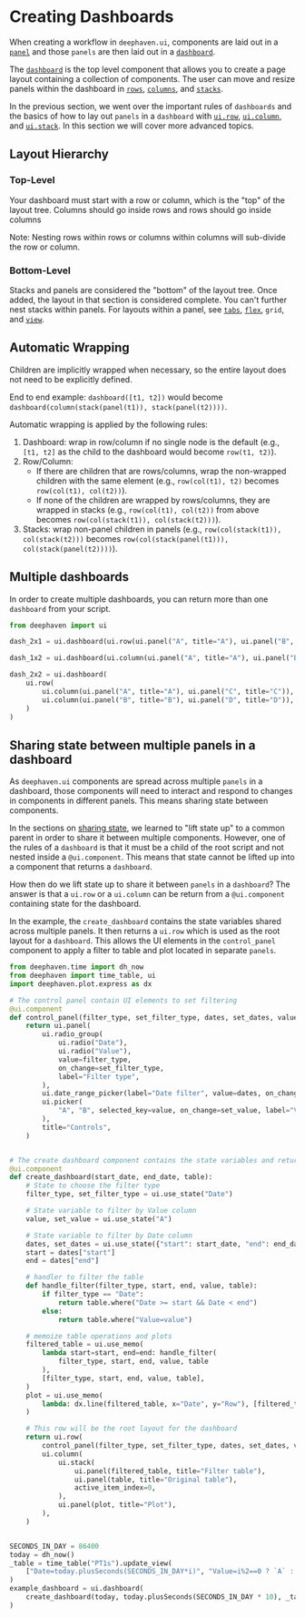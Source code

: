 # Creating Dashboards

When creating a workflow in `deephaven.ui`, components are laid out in a [`panel`](../components/panel.md) and those `panels` are then laid out in a [`dashboard`](../components/dashboard.md).

The [`dashboard`](../components/dashboard.md) is the top level component that allows you to create a page layout containing a collection of components. The user can move and resize panels within the dashboard in [`rows`](../components/dashboard.md#row-api-reference), [`columns`](../components/dashboard.md#column-api-reference), and [`stacks`](../components/dashboard.md#stack-api-reference).

In the previous section, we went over the important rules of `dashboards` and the basics of how to lay out `panels` in a `dashboard` with [`ui.row`](../components/dashboard.md#row-api-reference), [`ui.column`](../components/dashboard.md#column-api-reference), and [`ui.stack`](../components/dashboard.md#stack-api-reference). In this section we will cover more advanced topics.

## Layout Hierarchy

### Top-Level

Your dashboard must start with a row or column, which is the "top" of the layout tree. Columns should go inside rows and rows should go inside columns

Note: Nesting rows within rows or columns within columns will sub-divide the row or column.

### Bottom-Level

Stacks and panels are considered the "bottom" of the layout tree. Once added, the layout in that section is considered complete. You can't further nest stacks within panels. For layouts within a panel, see [`tabs`](../components/tabs.md), [`flex`](../components/flex.md), `grid`, and [`view`](../components/view.md).

## Automatic Wrapping

Children are implicitly wrapped when necessary, so the entire layout does not need to be explicitly defined.

End to end example: `dashboard([t1, t2])` would become `dashboard(column(stack(panel(t1)), stack(panel(t2))))`.

Automatic wrapping is applied by the following rules:

1. Dashboard: wrap in row/column if no single node is the default (e.g., `[t1, t2]` as the child to the dashboard would become `row(t1, t2)`).
2. Row/Column:
   - If there are children that are rows/columns, wrap the non-wrapped children with the same element (e.g., `row(col(t1), t2)` becomes `row(col(t1), col(t2))`).
   - If none of the children are wrapped by rows/columns, they are wrapped in stacks (e.g., `row(col(t1), col(t2))` from above becomes `row(col(stack(t1)), col(stack(t2)))`).
3. Stacks: wrap non-panel children in panels (e.g., `row(col(stack(t1)), col(stack(t2)))` becomes `row(col(stack(panel(t1))), col(stack(panel(t2))))`).

## Multiple dashboards

In order to create multiple dashboards, you can return more than one `dashboard` from your script.

```python
from deephaven import ui

dash_2x1 = ui.dashboard(ui.row(ui.panel("A", title="A"), ui.panel("B", title="B")))

dash_1x2 = ui.dashboard(ui.column(ui.panel("A", title="A"), ui.panel("B", title="B")))

dash_2x2 = ui.dashboard(
    ui.row(
        ui.column(ui.panel("A", title="A"), ui.panel("C", title="C")),
        ui.column(ui.panel("B", title="B"), ui.panel("D", title="D")),
    )
)
```

## Sharing state between multiple panels in a dashboard

As `deephaven.ui` components are spread across multiple `panels` in a dashboard, those components will need to interact and respond to changes in components in different panels. This means sharing state between components.

In the sections on [sharing state](../managing-state/share-state-between-components.md), we learned to "lift state up" to a common parent in order to share it between multiple components. However, one of the rules of a `dashboard` is that it must be a child of the root script and not nested inside a `@ui.component`. This means that state cannot be lifted up into a component that returns a `dashboard`.

How then do we lift state up to share it between `panels` in a `dashboard`? The answer is that a `ui.row` or a `ui.column` can be return from a `@ui.component` containing state for the dashboard.

In the example, the `create_dashboard` contains the state variables shared across multiple panels. It then returns a `ui.row` which is used as the root layout for a `dashboard`. This allows the UI elements in the `control_panel` component to apply a filter to table and plot located in separate `panels`.

```python
from deephaven.time import dh_now
from deephaven import time_table, ui
import deephaven.plot.express as dx

# The control panel contain UI elements to set filtering
@ui.component
def control_panel(filter_type, set_filter_type, dates, set_dates, value, set_value):
    return ui.panel(
        ui.radio_group(
            ui.radio("Date"),
            ui.radio("Value"),
            value=filter_type,
            on_change=set_filter_type,
            label="Filter type",
        ),
        ui.date_range_picker(label="Date filter", value=dates, on_change=set_dates),
        ui.picker(
            "A", "B", selected_key=value, on_change=set_value, label="Value filter"
        ),
        title="Controls",
    )


# The create dashboard component contains the state variables and returns the ui.row
@ui.component
def create_dashboard(start_date, end_date, table):
    # State to choose the filter type
    filter_type, set_filter_type = ui.use_state("Date")

    # State variable to filter by Value column
    value, set_value = ui.use_state("A")

    # State variable to filter by Date column
    dates, set_dates = ui.use_state({"start": start_date, "end": end_date})
    start = dates["start"]
    end = dates["end"]

    # handler to filter the table
    def handle_filter(filter_type, start, end, value, table):
        if filter_type == "Date":
            return table.where("Date >= start && Date < end")
        else:
            return table.where("Value=value")

    # memoize table operations and plots
    filtered_table = ui.use_memo(
        lambda start=start, end=end: handle_filter(
            filter_type, start, end, value, table
        ),
        [filter_type, start, end, value, table],
    )
    plot = ui.use_memo(
        lambda: dx.line(filtered_table, x="Date", y="Row"), [filtered_table]
    )

    # This row will be the root layout for the dashboard
    return ui.row(
        control_panel(filter_type, set_filter_type, dates, set_dates, value, set_value),
        ui.column(
            ui.stack(
                ui.panel(filtered_table, title="Filter table"),
                ui.panel(table, title="Original table"),
                active_item_index=0,
            ),
            ui.panel(plot, title="Plot"),
        ),
    )


SECONDS_IN_DAY = 86400
today = dh_now()
_table = time_table("PT1s").update_view(
    ["Date=today.plusSeconds(SECONDS_IN_DAY*i)", "Value=i%2==0 ? `A` : `B`", "Row=i"]
)
example_dashboard = ui.dashboard(
    create_dashboard(today, today.plusSeconds(SECONDS_IN_DAY * 10), _table)
)
```
